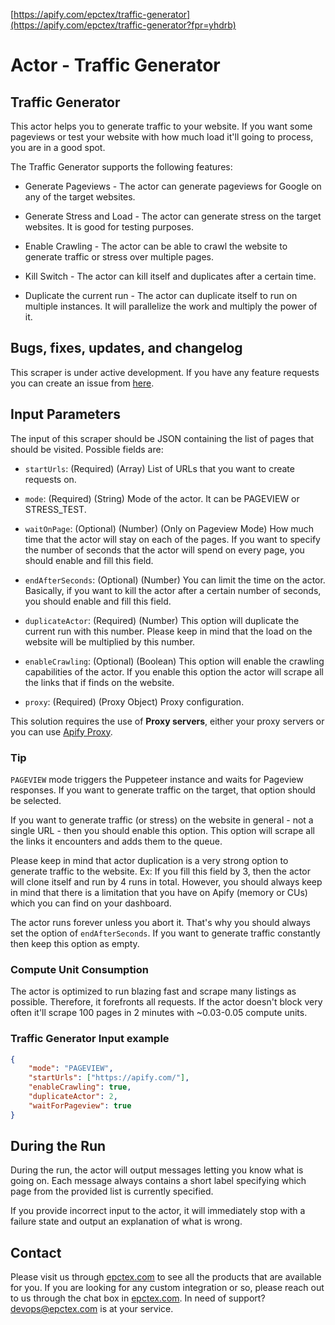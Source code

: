 [https://apify.com/epctex/traffic-generator](https://apify.com/epctex/traffic-generator?fpr=yhdrb)

# Actor - Traffic Generator

## Traffic Generator

This actor helps you to generate traffic to your website. If you want some pageviews or test your website with how much load it'll going to process, you are in a good spot.

The Traffic Generator supports the following features:

-   Generate Pageviews - The actor can generate pageviews for Google on any of the target websites.

-   Generate Stress and Load - The actor can generate stress on the target websites. It is good for testing purposes.

-   Enable Crawling - The actor can be able to crawl the website to generate traffic or stress over multiple pages.

-   Kill Switch - The actor can kill itself and duplicates after a certain time.

-   Duplicate the current run - The actor can duplicate itself to run on multiple instances. It will parallelize the work and multiply the power of it.

## Bugs, fixes, updates, and changelog

This scraper is under active development. If you have any feature requests you can create an issue from [here](https://github.com/epctex/traffic-generator/issues).

## Input Parameters

The input of this scraper should be JSON containing the list of pages that should be visited. Possible fields are:

- `startUrls`: (Required) (Array) List of URLs that you want to create requests on.

- `mode`: (Required) (String) Mode of the actor. It can be PAGEVIEW or STRESS_TEST.

- `waitOnPage`: (Optional) (Number) (Only on Pageview Mode) How much time that the actor will stay on each of the pages. If you want to specify the number of seconds that the actor will spend on every page, you should enable and fill this field.

- `endAfterSeconds`: (Optional) (Number) You can limit the time on the actor. Basically, if you want to kill the actor after a certain number of seconds, you should enable and fill this field.

- `duplicateActor`: (Required) (Number) This option will duplicate the current run with this number. Please keep in mind that the load on the website will be multiplied by this number.

- `enableCrawling`: (Optional) (Boolean) This option will enable the crawling capabilities of the actor. If you enable this option the actor will scrape all the links that if finds on the website.

- `proxy`: (Required) (Proxy Object) Proxy configuration.

This solution requires the use of **Proxy servers**, either your proxy servers or you can use [Apify Proxy](https://www.apify.com/docs/proxy).

### Tip

`PAGEVIEW` mode triggers the Puppeteer instance and waits for Pageview responses. If you want to generate traffic on the target, that option should be selected.

If you want to generate traffic (or stress) on the website in general - not a single URL - then you should enable this option. This option will scrape all the links it encounters and adds them to the queue.

Please keep in mind that actor duplication is a very strong option to generate traffic to the website. Ex: If you fill this field by 3, then the actor will clone itself and run by 4 runs in total. However, you should always keep in mind that there is a limitation that you have on Apify (memory or CUs) which you can find on your dashboard.

The actor runs forever unless you abort it. That's why you should always set the option of `endAfterSeconds`. If you want to generate traffic constantly then keep this option as empty.

### Compute Unit Consumption

The actor is optimized to run blazing fast and scrape many listings as possible. Therefore, it forefronts all requests. If the actor doesn't block very often it'll scrape 100 pages in 2 minutes with ~0.03-0.05 compute units.

### Traffic Generator Input example

```json
{
    "mode": "PAGEVIEW",
    "startUrls": ["https://apify.com/"],
    "enableCrawling": true,
    "duplicateActor": 2,
    "waitForPageview": true
}
```

## During the Run

During the run, the actor will output messages letting you know what is going on. Each message always contains a short label specifying which page from the provided list is currently specified.

If you provide incorrect input to the actor, it will immediately stop with a failure state and output an explanation of what is wrong.

## Contact
Please visit us through [epctex.com](https://epctex.com) to see all the products that are available for you. If you are looking for any custom integration or so, please reach out to us through the chat box in [epctex.com](https://epctex.com). In need of support? [devops@epctex.com](mailto:devops@epctex.com) is at your service.
